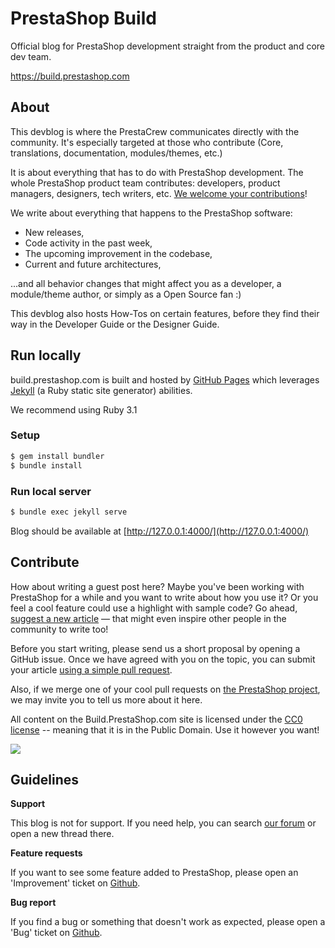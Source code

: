 # PrestaShop Build

Official blog for PrestaShop development straight from the product and core dev team.

https://build.prestashop.com

## About

This devblog is where the PrestaCrew communicates directly with the community. It's especially targeted at those who contribute (Core, translations, documentation, modules/themes, etc.)

It is about everything that has to do with PrestaShop development. The whole PrestaShop product team contributes: developers, product managers, designers, tech writers, etc. [We welcome your contributions](#contribute)!

We write about everything that happens to the PrestaShop software:

* New releases,
* Code activity in the past week,
* The upcoming improvement in the codebase, 
* Current and future architectures, 

...and all behavior changes that might affect you as a developer, a module/theme author, or simply as a Open Source fan :)

This devblog also hosts How-Tos on certain features, before they find their way in the Developer Guide or the Designer Guide.

## Run locally

build.prestashop.com is built and hosted by [GitHub Pages](https://github.com/github/pages-gem) which leverages [Jekyll](https://jekyllrb.com/) (a Ruby static site generator) abilities.

We recommend using Ruby 3.1

### Setup

```bash
$ gem install bundler
$ bundle install
```

### Run local server

```bash
$ bundle exec jekyll serve
```

Blog should be available at [http://127.0.0.1:4000/](http://127.0.0.1:4000/)

## Contribute

How about writing a guest post here? Maybe you've been working with PrestaShop for a while and you want to write about how you use it? Or you feel a cool feature could use a highlight with sample code? Go ahead, [suggest a new article](http://build.prestashop.com/howtos/misc/how-to-write-on-this-blog/) — that might even inspire other people in the community to write too!

Before you start writing, please send us a short proposal by opening a GitHub issue. Once we have agreed with you on the topic, you can submit your article [using a simple pull request](https://github.com/PrestaShop/prestashop.github.io).

Also, if we merge one of your cool pull requests on [the PrestaShop project](http://github.com/PrestaShop/PrestaShop), we may invite you to tell us more about it here.

All content on the Build.PrestaShop.com site is licensed under the [CC0 license](https://creativecommons.org/publicdomain/zero/1.0/) -- meaning that it is in the Public Domain. Use it however you want!

<img src="/assets/images/2015/06/cc-zero.png" style="margin-right:auto;margin-left:auto;display:block;" />

## Guidelines

**Support**

This blog is not for support. If you need help, you can search [our forum](http://www.prestashop.com/forums) or open a new thread there.

**Feature requests**

If you want to see some feature added to PrestaShop, please open an 'Improvement' ticket on [Github](https://github.com/PrestaShop/PrestaShop/issues/new?template=feature_request.md).

**Bug report**

If you find a bug or something that doesn't work as expected, please open a 'Bug' ticket on [Github](https://github.com/PrestaShop/PrestaShop/issues/new?template=bug_report.md).
